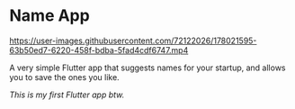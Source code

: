 # Name App

https://user-images.githubusercontent.com/72122026/178021595-63b50ed7-6220-458f-bdba-5fad4cdf6747.mp4

A very simple Flutter app that suggests names for your startup, and allows you to save the ones you like.

*This is my first Flutter app btw.*
